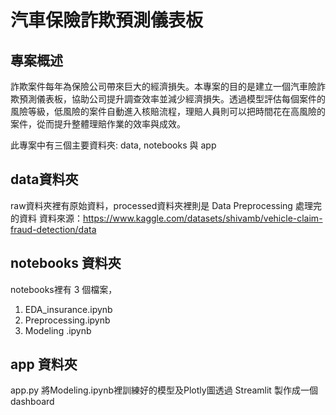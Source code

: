 # 汽車保險詐欺預測儀表板

## 專案概述
詐欺案件每年為保險公司帶來巨大的經濟損失。本專案的目的是建立一個汽車險詐欺預測儀表板，協助公司提升調查效率並減少經濟損失。透過模型評估每個案件的風險等級，低風險的案件自動進入核賠流程，理賠人員則可以把時間花在高風險的案件，從而提升整體理賠作業的效率與成效。  

此專案中有三個主要資料夾: data, notebooks 與 app
## data資料夾
raw資料夾裡有原始資料，processed資料夾裡則是 Data Preprocessing 處理完的資料
資料來源：https://www.kaggle.com/datasets/shivamb/vehicle-claim-fraud-detection/data

## notebooks 資料夾
notebooks裡有 3 個檔案，
1. EDA_insurance.ipynb 
2. Preprocessing.ipynb 
3. Modeling .ipynb

## app 資料夾
app.py 將Modeling.ipynb裡訓練好的模型及Plotly圖透過 Streamlit 製作成一個 dashboard
